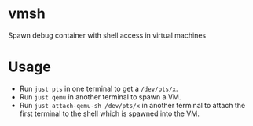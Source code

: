 # vmsh
Spawn debug container with shell access in virtual machines

# Usage

- Run `just pts` in one terminal to get a `/dev/pts/x`.
- Run `just qemu` in another terminal to spawn a VM.
- Run `just attach-qemu-sh /dev/pts/x` in another terminal to attach the first terminal to the shell which is spawned into the VM.
